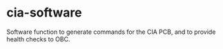 # cia-software
Software function to generate commands for the CIA PCB, and to provide health checks to OBC.
